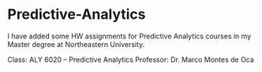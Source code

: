 # Predictive-Analytics

I have added some HW assignments for Predictive Analytics courses in my Master degree at Northeastern University.

Class: ALY 6020 – Predictive Analytics
Professor: Dr. Marco Montes de Oca
